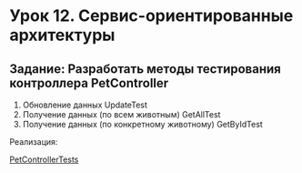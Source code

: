 # Урок 12. Сервис-ориентированные архитектуры

## Задание: Разработать методы тестирования контроллера PetController

1. Обновление данных UpdateTest
2. Получение данных (по всем животным) GetAllTest
3. Получение данных (по конкретному животному) GetByIdTest

Реализация:

[PetControllerTests](https://github.com/MikhailAkulov/Architecture_home_work_12/blob/main/ClinicService/ClinicServiceTests/PetControllerTests.cs)
